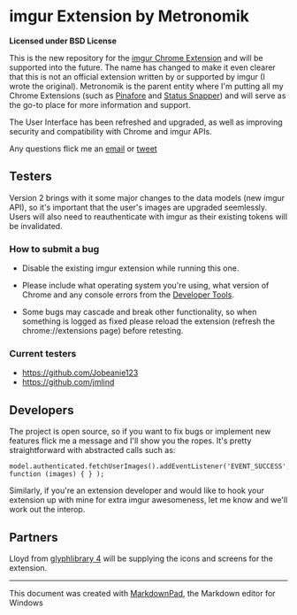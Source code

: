 # imgur Extension by Metronomik #

**Licensed under BSD License**

This is the new repository for the [imgur Chrome Extension](https://chrome.google.com/webstore/detail/imgur/ehoopddfhgaehhmphfcooacjdpmbjlao) and will be supported into the future. The name has changed to make it even clearer that this is not an official extension written by or supported by imgur (I wrote the original). Metronomik is the parent entity where I'm putting all my Chrome Extensions (such as [Pinafore](https://github.com/Metronomik/Pinafore) and [Status Snapper](https://github.com/williamparry/Status-Snapper)) and will serve as the go-to place for more information and support.

The User Interface has been refreshed and upgraded, as well as improving security and compatibility with Chrome and imgur APIs.

Any questions flick me an [email](mailto:williamparry@gmail.com) or [tweet](https://twitter.com/williamparry)

## Testers ##

Version 2 brings with it some major changes to the data models (new imgur API), so it's important that the user's images are upgraded seemlessly. Users will also need to reauthenticate with imgur as their existing tokens will be invalidated.

### How to submit a bug ###

* Disable the existing imgur extension while running this one.

* Please include what operating system you're using, what version of Chrome and any console errors from the [Developer Tools](https://developers.google.com/chrome-developer-tools/).

* Some bugs may cascade and break other functionality, so when something is logged as fixed please reload the extension (refresh the chrome://extensions page) before retesting.

### Current testers ###

* https://github.com/Jobeanie123
* https://github.com/jmlind

## Developers ##

The project is open source, so if you want to fix bugs or implement new features flick me a message and I'll show you the ropes. It's pretty straightforward with abstracted calls such as:

    model.authenticated.fetchUserImages().addEventListener('EVENT_SUCCESS', function (images) { } );

Similarly, if you're an extension developer and would like to hook your extension up with mine for extra imgur awesomeness, let me know and we'll work out the interop.

## Partners ##

Lloyd from [glyphlibrary 4](http://www.glyphlibrary.com/) will be supplying the icons and screens for the extension.



---
This document was created with [MarkdownPad](http://markdownpad.com), the Markdown editor for Windows
